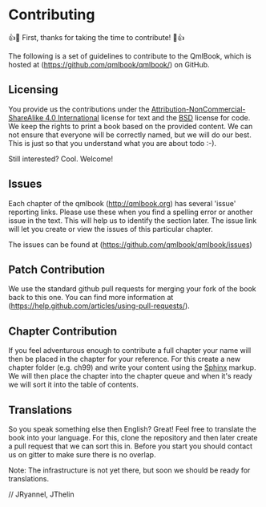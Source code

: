 # Contributing

:+1::tada: First, thanks for taking the time to contribute! :tada::+1:

The following is a set of guidelines to contribute to the QmlBook, which is hosted at (https://github.com/qmlbook/qmlbook/) on GitHub.

## Licensing

You provide us the contributions under the [Attribution-NonCommercial-ShareAlike 4.0 International](https://creativecommons.org/licenses/by-nc-sa/4.0/) license for text and the [BSD](http://opensource.org/licenses/BSD-3-Clause) license for code. We keep the rights to print a book based on the provided content. We can not ensure that everyone will be correctly named, but we will do our best. This is just so that you understand what you are about todo :-). 

Still interested? Cool. Welcome!

## Issues

Each chapter of the qmlbook (http://qmlbook.org) has several 'issue' reporting links. Please use these when you find a spelling error or another issue in the text. This will help us to identify the section later. The issue link will let you create or view the issues of this particular chapter.

The issues can be found at (https://github.com/qmlbook/qmlbook/issues)

## Patch Contribution

We use the standard github pull requests for merging your fork of the book back to this one. You can find more information at (https://help.github.com/articles/using-pull-requests/).

## Chapter Contribution

If you feel adventurous enough to contribute a full chapter your name will then be placed in the chapter for your reference. For this create a new chapter folder (e.g. ch99) and write your content using the [Sphinx](http://sphinx-doc.org) markup. We will then place the chapter into the chapter queue and when it's ready we will sort it into the table of contents.

## Translations

So you speak something else then English? Great! Feel free to translate the book into your language. For this, clone the repository and then later create a pull request that we can sort this in. Before you start you should contact us on gitter to make sure there is no overlap.

Note: The infrastructure is not yet there, but soon we should be ready for translations.

// JRyannel, JThelin



